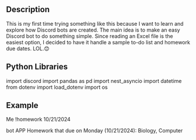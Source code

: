 Description
----
This is my first time trying something like this because I want to learn and explore how Discord bots are created. The main idea is to make an easy Discord bot to do something simple. Since reading an Excel file is the easiest option, I decided to have it handle a sample to-do list and homework due dates. LOL.😊

Python Libraries
----
import discord
import pandas as pd
import nest_asyncio
import datetime
from dotenv import load_dotenv
import os

Example
----
Me 
!homework 10/21/2024

bot APP 
Homework that due on Monday (10/21/2024): Biology, Computer
